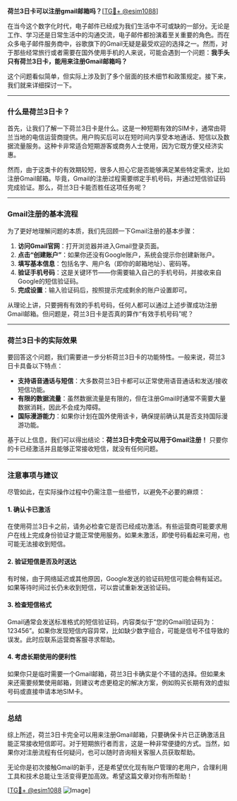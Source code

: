 **荷兰3日卡可以注册gmail邮箱吗？**[[TG💪+ @esim1088](https://t.me/s/esim1088)]

在当今这个数字化时代，电子邮件已经成为我们生活中不可或缺的一部分。无论是工作、学习还是日常生活中的沟通交流，电子邮件都扮演着至关重要的角色。而在众多电子邮件服务商中，谷歌旗下的Gmail无疑是最受欢迎的选择之一。然而，对于那些经常旅行或者需要在国外使用手机的人来说，可能会遇到一个问题：**我手头只有荷兰3日卡，能用来注册Gmail邮箱吗？**

这个问题看似简单，但实际上涉及到了多个层面的技术细节和政策规定。接下来，我们就来详细探讨一下。

---

### **什么是荷兰3日卡？**

首先，让我们了解一下荷兰3日卡是什么。这是一种短期有效的SIM卡，通常由荷兰当地的电信运营商提供。用户购买后可以在短时间内享受本地通话、短信以及数据流量服务。这种卡非常适合短期游客或商务人士使用，因为它既方便又经济实惠。

然而，由于这类卡的有效期较短，很多人担心它是否能够满足某些特定需求，比如注册Gmail邮箱。毕竟，Gmail的注册过程需要绑定手机号码，并通过短信验证码完成验证。那么，荷兰3日卡能否胜任这项任务呢？

---

### **Gmail注册的基本流程**

为了更好地理解问题的本质，我们先回顾一下Gmail注册的基本步骤：

1. **访问Gmail官网**：打开浏览器并进入Gmail登录页面。
2. **点击“创建账户”**：如果你还没有Google账户，系统会提示你创建新账户。
3. **填写基本信息**：包括名字、用户名（即你的邮箱地址）、密码等。
4. **验证手机号码**：这是关键环节——你需要输入自己的手机号码，并接收来自Google的短信验证码。
5. **完成设置**：输入验证码后，按照提示完成剩余的账户设置即可。

从理论上讲，只要拥有有效的手机号码，任何人都可以通过上述步骤成功注册Gmail邮箱。但问题是，荷兰3日卡是否真的算作“有效手机号码”呢？

---

### **荷兰3日卡的实际效果**

要回答这个问题，我们需要进一步分析荷兰3日卡的功能特性。一般来说，荷兰3日卡具备以下特点：

- **支持语音通话与短信**：大多数荷兰3日卡都可以正常使用语音通话和发送/接收短信功能。
- **有限的数据流量**：虽然数据流量是有限的，但在注册Gmail时通常不需要大量数据消耗，因此不会成为障碍。
- **国际漫游能力**：如果你计划在国外使用该卡，确保提前确认其是否支持国际漫游功能。

基于以上信息，我们可以得出结论：**荷兰3日卡完全可以用于Gmail注册！** 只要你的卡已经激活并且能够正常接收短信，就没有任何问题。

---

### **注意事项与建议**

尽管如此，在实际操作过程中仍需注意一些细节，以避免不必要的麻烦：

#### **1. 确认卡已激活**
在使用荷兰3日卡之前，请务必检查它是否已经成功激活。有些运营商可能要求用户在线上完成身份验证才能正常使用服务。如果未激活，即使号码看起来可用，也可能无法接收到短信。

#### **2. 验证短信是否及时送达**
有时候，由于网络延迟或其他原因，Google发送的验证码短信可能会稍有延迟。如果等待时间过长仍未收到短信，可以尝试重新发送验证码。

#### **3. 检查短信格式**
Gmail通常会发送标准格式的短信验证码，内容类似于“您的Gmail验证码为：123456”。如果你发现短信内容异常，比如缺少数字组合，可能是信号不佳导致的误发。此时应联系运营商客服寻求帮助。

#### **4. 考虑长期使用的便利性**
如果你只是临时需要一个Gmail邮箱，荷兰3日卡确实是个不错的选择。但如果未来还需要频繁使用邮箱，则建议考虑更稳定的解决方案，例如购买长期有效的虚拟号码或直接申请本地SIM卡。

---

### **总结**

综上所述，荷兰3日卡完全可以用来注册Gmail邮箱，只要确保卡片已正确激活且能正常接收短信即可。对于短期旅行者而言，这是一种非常便捷的方式。当然，如果你对注册流程有任何疑问，也可以随时咨询相关客服人员获取帮助。

无论你是初次接触Gmail的新手，还是希望优化现有账户管理的老用户，合理利用工具和技术总能让生活变得更加高效。希望这篇文章对你有所帮助！

[[TG💪+ @esim1088](https://t.me/s/esim1088) ![Image](https://i.postimg.cc/4NQfJmqS/Snipaste-2025-05-13-00-14-12.png)]